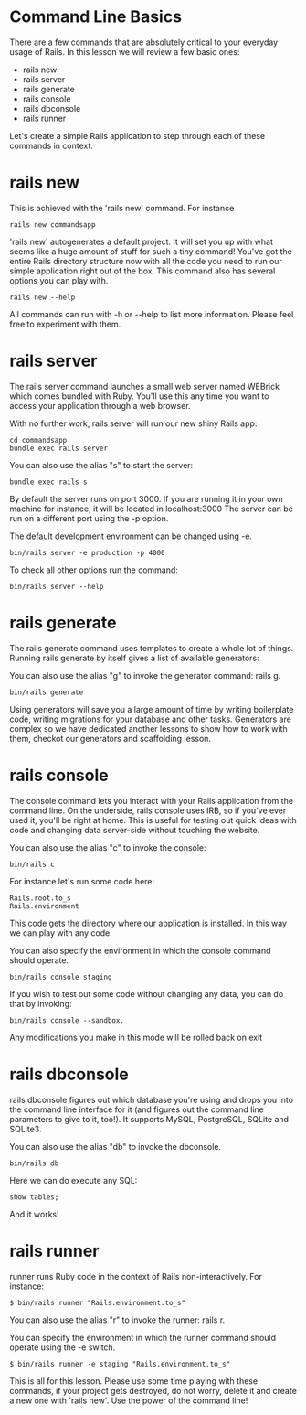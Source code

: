 # Command Line Basics
There are a few commands that are absolutely critical to your everyday usage of Rails. In this lesson we will review a few basic ones:

- rails new
- rails server
- rails generate
- rails console
- rails dbconsole
- rails runner

Let's create a simple Rails application to step through each of these commands in context.

# rails new
This is achieved with the 'rails new' command. For instance
```
rails new commandsapp
```

'rails new' autogenerates a default project. It will set you up with what seems like a huge amount of stuff for such a tiny command! You've got the entire Rails directory structure now with all the code you need to run our simple application right out of the box.
This command also has several options you can play with.
```
rails new --help
```

All commands can run with -h or --help to list more information. Please feel free to experiment with them.


# rails server
The rails server command launches a small web server named WEBrick which comes bundled with Ruby. You'll use this any time you want to access your application through a web browser.

With no further work, rails server will run our new shiny Rails app:
```
cd commandsapp
bundle exec rails server
```

You can also use the alias "s" to start the server:
```
bundle exec rails s
```

By default the server runs on port 3000. If you are running it in your own machine for instance, it will be located in localhost:3000
The server can be run on a different port using the -p option.

The default development environment can be changed using -e.
```
bin/rails server -e production -p 4000
```

To check all other options run the command:
```
bin/rails server --help
```

# rails generate
The rails generate command uses templates to create a whole lot of things. Running rails generate by itself gives a list of available generators:

You can also use the alias "g" to invoke the generator command: rails g.
```
bin/rails generate
```

Using generators will save you a large amount of time by writing boilerplate code, writing migrations for your database and other tasks.
Generators are complex so we have dedicated another lessons to show how to work with them, checkot our generators and scaffolding lesson.


# rails console
The console command lets you interact with your Rails application from the command line. On the underside, rails console uses IRB, so if you've ever used it, you'll be right at home. This is useful for testing out quick ideas with code and changing data server-side without touching the website.

You can also use the alias "c" to invoke the console:
```
bin/rails c
```

For instance let's run some code here:
```
Rails.root.to_s
Rails.environment
```
This code gets the directory where our application is installed. In this way we can play with any code.

You can also specify the environment in which the console command should operate.
```
bin/rails console staging
```

If you wish to test out some code without changing any data, you can do that by invoking:
```
bin/rails console --sandbox.
```

Any modifications you make in this mode will be rolled back on exit

# rails dbconsole
rails dbconsole figures out which database you're using and drops you into the command line interface for it (and figures out the command line parameters to give to it, too!). It supports MySQL, PostgreSQL, SQLite and SQLite3.

You can also use the alias "db" to invoke the dbconsole.
```
bin/rails db
```
Here we can do execute any SQL:
```
show tables;
```
And it works!


# rails runner
runner runs Ruby code in the context of Rails non-interactively. For instance:
```
$ bin/rails runner "Rails.environment.to_s"
```
You can also use the alias "r" to invoke the runner: rails r.

You can specify the environment in which the runner command should operate using the -e switch.
```
$ bin/rails runner -e staging "Rails.environment.to_s"
```


This is all for this lesson. Please use some time playing with these commands, if your project gets destroyed, do not worry, delete it and create a new one with 'rails new'. Use the power of the command line!



